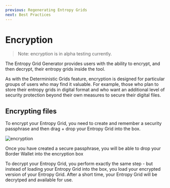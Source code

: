 ```yaml
---
previous: Regenerating Entropy Grids
next: Best Practices
---
```



# Encryption

<blockquote>Note: encryption is in alpha testing currently.</blockquote>

The Entropy Grid Generator provides users with the ability to encrypt, and then decrypt, their entropy grids inside the tool.

As with the Deterministic Grids feature, encryption is designed for particular groups of users who may find it valuable. For example, those who plan
to store their entropy grids in digital format and who want an additional level of security protection beyond their own measures to secure their digital files.

## Encrypting files

To encrypt your Entropy Grid, you need to create and remember a security passphrase and then drag + drop your Entropy Grid into the box.

![encryption](/encryption.png)
<caption>Once you have created a secure passphrase, you will be able to drop your Border Wallet into the encryption box</caption>

To decrypt your Entropy Grid, you perform exactly the same step - but instead of loading your Entropy Grid into the box, you load your encrypted version of your Entropy Grid. After a short time, your Entropy Grid will be decrytped and available for use.
